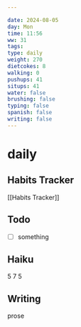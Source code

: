 ```yaml
---

date: 2024-08-05
day: Mon
time: 11:56
ww: 31
tags:
type: daily
weight: 270
dietcokes: 8
walking: 0
pushups: 41
situps: 41
water: false
brushing: false
typing: false
spanish: false
writing: false
---
```


# daily

## Habits Tracker
[[Habits Tracker]]

## Todo
- [ ] something
## Haiku
5
7
5
## Writing
prose
